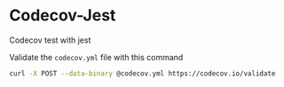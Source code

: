 # Codecov-Jest
Codecov test with jest

Validate the `codecov.yml` file with this command

```bash
curl -X POST --data-binary @codecov.yml https://codecov.io/validate
```

